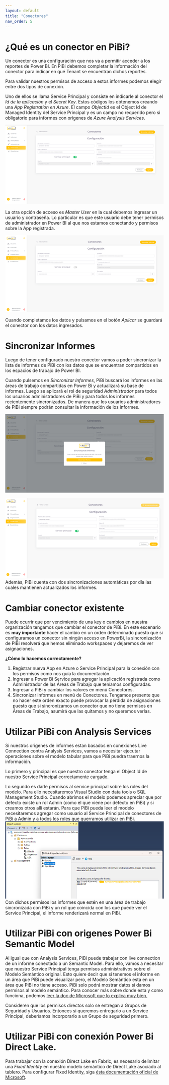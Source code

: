 ```yaml
---
layout: default
title: "Conectores"
nav_order: 5
---
```


# ¿Qué es un conector en PiBi? 

Un conector es una configuración que nos va a permitir acceder a los reportes de Power BI. En PiBi debemos completar la información del conector para indicar en qué Tenant se encuentran dichos reportes. 

Para validar nuestros permisos de acceso a estos informes podemos elegir entre dos tipos de conexión. 

Uno de ellos se llama Service Principal y consiste en indicarle al conector el *Id de la aplicación* y el *Secret Key*. Estos códigos los obtenemos creando una *App Registration en Azure*. El campo *ObjectId* es el Object Id de Managed Identity del Service Principal y es un campo no requerido pero si obligatorio para informes con orígenes de *Azure Analysis Services*.

![conectores1](Media/Conectores/conectores1.png)

La otra opción de acceso es *Master User* en la cual debemos ingresar un usuario y contraseña. Lo particular es que este usuario debe tener permisos de administrador en Power BI al que nos estamos conectando y permisos sobre la App registrada. 

![conectores2](Media/Conectores/conectores2.png)

Cuando completamos los datos y pulsamos en el botón *Aplicar* se guardará  el conector con los datos ingresados.

# Sincronizar Informes 

Luego de tener configurado nuestro conector vamos a poder sincronizar la lista de informes de PiBi con los datos que se encuentran compartidos en los espacios de trabajo de Power BI. 

Cuando pulsemos en *Sincronizar Informes*, PiBi buscará los informes en las áreas de trabajo compartidas en Power Bi y actualizará su base de informes. Luego se aplicará el rol de seguridad *Administrador* para todos los usuarios administradores de PiBi y para todos los informes recientemente sincronizados. De manera que los usuarios administradores de PiBi siempre podrán consultar la información de los informes. 

![conectores3](Media/Conectores/conectores3.png)

![conectores4](Media/Conectores/conectores4.png)
Además, PiBi cuenta con dos sincronizaciones automáticas por día las cuales mantienen actualizados los informes. 

# Cambiar conector existente

Puede ocurrir que por vencimiento de una key o cambios en nuestra organización tengamos que cambiar el conector de PiBi. En este escenario es **muy importante** hacer el cambio en un orden determinado puesto que si configuramos un conector sin ningún acceso en PowerBi, la sincronización de PiBi resolverá que hemos eliminado workspaces y dejaremos de ver asignaciones.

**¿Cómo lo hacemos correctamente?**
1. Registrar nueva App en Azure o Service Principal para la conexión con los permisos como nos guía la documentación.
2. Ingresar a Power Bi Service para agregar la aplicación registrada como Administrador de las Áreas de Trabajo que teníamos configuradas.
3. Ingresar a PiBi y cambiar los valores en menú Conectores.
4. Sincronizar informes en menú de Conectores.
Tengamos presente que no hacer este orden exacto puede provocar la pérdida de asignaciones puesto que si sincronizamos un conector que no tiene permisos en Áreas de Trabajo, asumirá que las quitamos y no queremos verlas.

# Utilizar PiBi con Analysis Services

Si nuestros origenes de informes estan basados en conexiones Live Connection contra Analysis Services, vamos a necesitar ejecutar operaciones sobre el modelo tabular para que PiBi puedra traernos la información.

Lo primero y principal es que nuestro conector tenga el Object Id de nuestro Service Principal correctamente cargado. 

Lo segundo es darle permisos al service principal sobre los roles del modelo. Para ello necesitaremos Visual Studio con data tools o SQL Management Studio. Cuando abrimos el modelo podemos apreciar que por defecto existe un rol Admin (como el que viene por defecto en PiBi) y si creamos otros allí estarán. Para que PiBi pueda leer el modelo necesitaremos agregar como usuario al Service Principal de conectores de PiBi a Admin y a todos los roles que querramos utilizar en PiBi.
![conectores4](Media/Conectores/ssas-pibi-permission.png)
Con dichos permisos los informes que estén en una área de trabajo sincronizada con PiBi y un rol que coincida con los que puede ver el Service Principal, el informe renderizará normal en PiBi.

# Utilizar PiBi con origenes Power Bi Semantic Model

Al igual que con Analysis Services, PiBi puede trabajar con live connection de un informe conectado a un Semantic Model. Para ello, vamos a necesitar que nuestro Service Principal tenga permisos administrativos sobre el Modelo Semántico original. Esto quiere decir que si tenemos el informe en un área que PiBi puede visualizar pero, el Modelo Semántico esta en un área que PiBi no tiene acceso. PiBi solo podrá mostrar datos si damos permisos al modelo semántico. Para conocer más sobre donde esta y como funciona, podemos [leer la doc de Microsoft que lo explica muy bien.](https://learn.microsoft.com/en-us/power-bi/connect-data/service-datasets-manage-access-permissions)

Consideren que los permisos directos solo se entregan a Grupos de Seguridad y Usuarios. Entonces si queremos entregarlo a un Service Principal, deberíamos incorporarlo a un Grupo de seguridad primero.

# Utilizar PiBi con conexión Power Bi Direct Lake.

Para trabajar con la conexión Direct Lake en Fabric, es necesario delimitar una *Fixed Identity* en nuestro modelo semántico de Direct Lake asociado al tablero. Para configurar Fixed Identity, siga [ésta documentación oficial de Microsoft](https://learn.microsoft.com/es-es/fabric/fundamentals/direct-lake-fixed-identity).